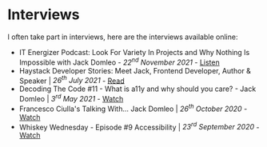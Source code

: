 # Interviews

I often take part in interviews, here are the interviews available online:

- IT Energizer Podcast: Look For Variety In Projects and Why Nothing Is Impossible with Jack Domleo - _<time datetime="2021-11-22">22<sup>nd</sup> November 2021</time>_ - [Listen](https://itcareerenergizer.com/podcast/look-for-variety-in-projects-and-why-nothing-is-impossible-with-jack-domleo/)
- Haystack Developer Stories: Meet Jack, Frontend Developer, Author & Speaker | _<time datetime="2021-07-26">26<sup>th</sup> July 2021</time>_ - [Read](https://haystackapp.io/developer-stories-meet-jack-frontend-developer-author-speaker)
- Decoding The Code #11 - What is a11y and why should you care? - Jack Domleo | _<time datetime="2021-05-03">3<sup>rd</sup> May 2021</time>_ - [Watch](https://www.youtube.com/watch?v=07iEhRWitmw)
- Francesco Ciulla's Talking With... Jack Domleo | _<time datetime="2020-10-26">26<sup>th</sup> October 2020</time>_ - [Watch](https://www.youtube.com/watch?v=dOwWn5GvQF0)
- Whiskey Wednesday - Episode #9 Accessibility | _<time datetime="2020-09-23">23<sup>rd</sup> September 2020</time>_ - [Watch](https://www.youtube.com/watch?v=Utf1cznHYcI)

